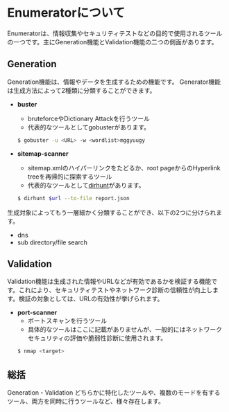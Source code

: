 # Enumeratorについて

Enumeratorは、情報収集やセキュリティテストなどの目的で使用されるツールの一つです。主にGeneration機能とValidation機能の二つの側面があります。

## Generation

Generation機能は、情報やデータを生成するための機能です。
Generator機能は生成方法によって2種類に分類することができます。

- **buster**
   - bruteforceやDictionary Attackを行うツール
   - 代表的なツールとしてgobusterがあります。
   ```sh
   $ gobuster -u <URL> -w <wordlist>mggyuugy 
   ```

- **sitemap-scanner**
   - sitemap.xmlのハイパーリンクをたどるか、root pageからのHyperlink treeを再帰的に探索するツール
   - 代表的なツールとして[dirhunt](https://github.com/Nekmo/dirhunt)があります。
   ```sh
   $ dirhunt $url --to-file report.json
   ```

生成対象によってもう一層細かく分類することができ、以下の2つに分けられます。

- dns
- sub directory/file search

## Validation

Validation機能は生成された情報やURLなどが有効であるかを検証する機能です。これにより、セキュリティテストやネットワーク診断の信頼性が向上します。検証の対象としては、URLの有効性が挙げられます。

- **port-scanner**
   - ポートスキャンを行うツール
   - 具体的なツールはここに記載がありませんが、一般的にはネットワークセキュリティの評価や脆弱性診断に使用されます。
   ```sh
   $ nmap <target>
   ```

## 総括
Generation・Validation どちらかに特化したツールや、複数のモードを有するツール、両方を同時に行うツールなど、様々存在します。